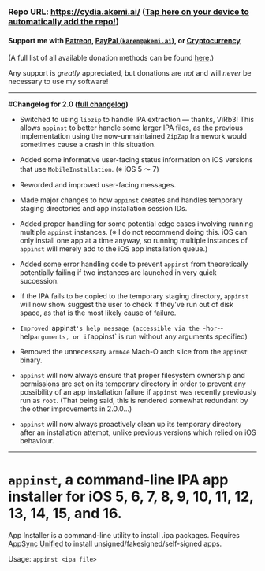 ### Repo URL: https://cydia.akemi.ai/ ([Tap here on your device to automatically add the repo!](https://cydia.akemi.ai/add.php))

#### Support me with [Patreon](https://patreon.com/akemin_dayo), [PayPal (`karen@akemi.ai`)](https://paypal.me/akemindayo), or [Cryptocurrency](https://akemi.ai/?page/links#crypto)

(A full list of all available donation methods can be found [here](https://akemi.ai/?page/links#donate).)

Any support is _greatly_ appreciated, but donations are *not* and will *never* be necessary to use my software!

---

#**Changelog for 2.0 ([full changelog](https://cydia.akemi.ai/?page/ai.akemi.appinst-changelog))**

* Switched to using `libzip` to handle IPA extraction — thanks, ViRb3! This allows `appinst` to better handle some larger IPA files, as the previous implementation using the now-unmaintained `ZipZap` framework would sometimes cause a crash in this situation.

* Added some informative user-facing status information on iOS versions that use `MobileInstallation`. (※ iOS 5 〜 7)

* Reworded and improved user-facing messages.

* Made major changes to how `appinst` creates and handles temporary staging directories and app installation session IDs.

* Added proper handling for some potential edge cases involving running multiple `appinst` instances. (※ I do not recommend doing this. iOS can only install one app at a time anyway, so running multiple instances of `appinst` will merely add to the iOS app installation queue.)

* Added some error handling code to prevent `appinst` from theoretically potentially failing if two instances are launched in very quick succession.

* If the IPA fails to be copied to the temporary staging directory, `appinst` will now show suggest the user to check if they've run out of disk space, as that is the most likely cause of failure.

* `Improved `appinst`'s help message (accessible via the `-h` or `--help` arguments, or if `appinst` is run without any arguments specified)

* Removed the unnecessary `arm64e` Mach-O arch slice from the `appinst` binary.

* `appinst` will now always ensure that proper filesystem ownership and permissions are set on its temporary directory in order to prevent any possibility of an app installation failure if `appinst` was recently previously run as `root`. (That being said, this is rendered somewhat redundant by the other improvements in 2.0.0…)

* `appinst` will now always proactively clean up its temporary directory after an installation attempt, unlike previous versions which relied on iOS behaviour.

---

# `appinst`, a command-line IPA app installer for iOS 5, 6, 7, 8, 9, 10, 11, 12, 13, 14, 15, and 16.

App Installer is a command-line utility to install .ipa packages. Requires [AppSync Unified](https://cydia.akemi.ai/?page/ai.akemi.appsyncunified) to install unsigned/fakesigned/self-signed apps.

Usage: `appinst <ipa file>`
